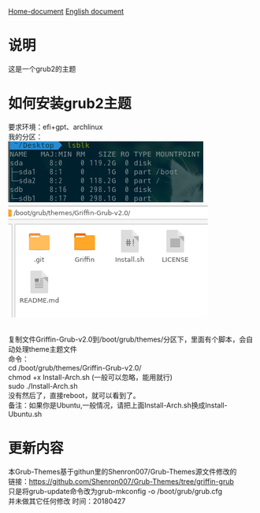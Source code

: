 [Home-document](README.md) [English document](README-en.md)

# 说明
这是一个grub2的主题

# 如何安装grub2主题
要求环境：efi+gpt、archlinux
<br />我的分区：
<br />
![001](picture/001.png)
![002](picture/002.png)

<br />复制文件Griffin-Grub-v2.0到/boot/grub/themes/分区下，里面有个脚本，会自动处理theme主题文件
<br />命令：
<br />cd /boot/grub/themes/Griffin-Grub-v2.0/
<br />chmod +x Install-Arch.sh (一般可以忽略，能用就行)
<br />sudo ./Install-Arch.sh
<br />没有然后了，直接reboot，就可以看到了。
<br />备注：如果你是Ubuntu,一般情况，请把上面Install-Arch.sh换成Install-Ubuntu.sh

# 更新内容
本Grub-Themes基于githun里的Shenron007/Grub-Themes源文件修改的
<br />链接：https://github.com/Shenron007/Grub-Themes/tree/griffin-grub
<br />只是将grub-update命令改为grub-mkconfig -o /boot/grub/grub.cfg
<br />并未做其它任何修改
时间：20180427
